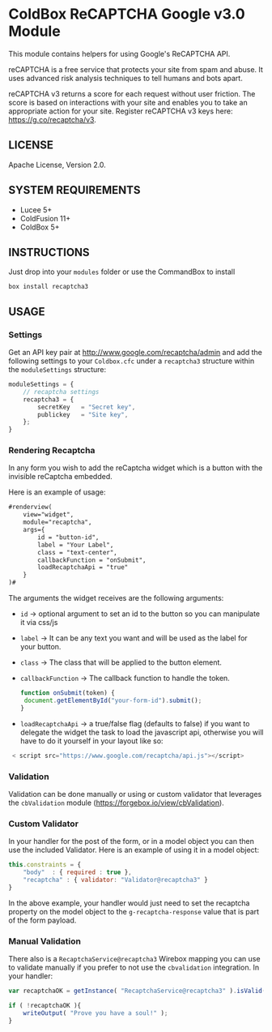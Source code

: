 # ColdBox ReCAPTCHA Google v3.0 Module

This module contains helpers for using Google's ReCAPTCHA API.

reCAPTCHA is a free service that protects your site from spam and abuse. It uses advanced risk analysis techniques to tell humans and bots apart.

reCAPTCHA v3 returns a score for each request without user friction. The score is based on interactions with your site and enables you to take an appropriate action for your site. Register reCAPTCHA v3 keys here: https://g.co/recaptcha/v3.

## LICENSE

Apache License, Version 2.0.

## SYSTEM REQUIREMENTS

- Lucee 5+
- ColdFusion 11+
- ColdBox 5+

## INSTRUCTIONS
Just drop into your `modules` folder or use the CommandBox to install

`box install recaptcha3`

## USAGE

### Settings

Get an API key pair at http://www.google.com/recaptcha/admin and add the following settings to your `Coldbox.cfc` under a `recaptcha3` structure within the `moduleSettings` structure:

```js
moduleSettings = {
	// recaptcha settings
	recaptcha3 = {
    	secretKey 	= "Secret key",
    	publickey 	= "Site key",
	};
}
```

### Rendering Recaptcha

In any form you wish to add the reCaptcha widget which is a button with the invisible reCaptcha embedded.

Here is an example of usage:

```html
#renderview(
	view="widget",
	module="recaptcha",
	args={
		id = "button-id",
		label = "Your Label",
		class = "text-center",
		callbackFunction = "onSubmit",
		loadRecaptchaApi = "true"
	}
)#
```

The arguments the widget receives are the following arguments:
- `id` -> optional argument to set an id to the button so you can manipulate it via css/js
- `label` -> It can be any text you want and will be used as the label for your button.
- `class` -> The class that will be applied to the button element.
- `callbackFunction` -> The callback function to handle the token.
	```js
   function onSubmit(token) {
     document.getElementById("your-form-id").submit();
   }
	```

- `loadRecaptchaApi` -> a true/false flag (defaults to false) if you want to delegate the widget the task to load the javascript api, otherwise you will have to do it yourself in your layout like so:

```js
 < script src="https://www.google.com/recaptcha/api.js"></script>
 ```

### Validation

Validation can be done manually or using or custom validator that leverages the `cbValidation` module (https://forgebox.io/view/cbValidation).

### Custom Validator

In your handler for the post of the form, or in a model object you can then use the included Validator. Here is an example of using it in a model object:

```js
this.constraints = {
	"body" 	: { required : true },
	"recaptcha" : { validator: "Validator@recaptcha3" }
}
```

In the above example, your handler would just need to set the recaptcha property on the model object to the `g-recaptcha-response` value that is part of the form payload.

### Manual Validation

There also is a `RecaptchaService@recaptcha3` Wirebox mapping you can use to validate manually if you prefer to not use the `cbvalidation` integration. In your handler:

```js
var recaptchaOK = getInstance( "RecaptchaService@recaptcha3" ).isValid( rc[ "g-recaptcha-response" ] );

if ( !recaptchaOK ){
    writeOutput( "Prove you have a soul!" );
}
```